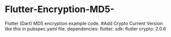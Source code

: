 # Flutter-Encryption-MD5-
Flutter (Dart) MD5 encryption example code. #Add Crypto Current Version like this in  pubspec.yaml file.  dependencies:   flutter:     sdk: flutter     crypto: 2.0.6
